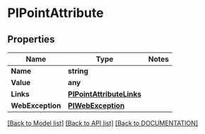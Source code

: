 # PIPointAttribute

## Properties
Name | Type | Notes
------------ | ------------- | -------------
**Name** | **string**
**Value** | **any**
**Links** | **[**PIPointAttributeLinks**](../models/PIPointAttributeLinks.md)**
**WebException** | **[**PIWebException**](../models/PIWebException.md)**

[[Back to Model list]](../../DOCUMENTATION.md#documentation-for-models) [[Back to API list]](../../DOCUMENTATION.md#documentation-for-api-endpoints) [[Back to DOCUMENTATION]](../../DOCUMENTATION.md)
